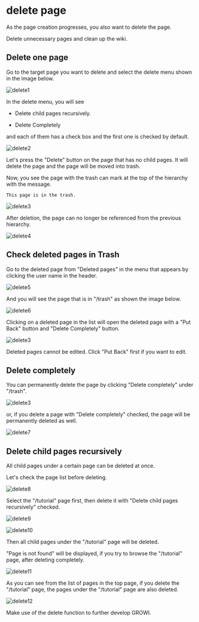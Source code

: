 # delete page

As the page creation progresses, you also want to delete the page.

Delete unnecessary pages and clean up the wiki.

## Delete one page

Go to the target page you want to delete
and select the delete menu shown in the image below.

![delete1](./images/delete1.png)

In the delete menu, you will see

- Delete child pages recursively.

- Delete Completely

and each of them has a check box and the first one is checked by default.

![delete2](./images/delete2.png)

Let's press the "Delete" button on the page that has no child pages.
It will delete the page and the page will be moved into trash.

Now,
you see the page with the trash can mark at the top of the hierarchy with the message.

`This page is in the trash.`

![delete3](./images/delete3.png)

After deletion, the page can no longer be referenced from the previous hierarchy.

![delete4](./images/delete4.png)

## Check deleted pages in Trash

Go to the deleted page from
"Deleted pages" in the menu that appears by clicking the user name in the header.

![delete5](./images/delete5.png)

And you will see the page that is in "/trash" as shown the image below.

![delete6](./images/delete6.png)

Clicking on a deleted page in the list will open the deleted page
with a "Put Back" button and "Delete Completely" button.

![delete3](./images/delete3.png)

Deleted pages cannot be edited.
Click "Put Back" first if you want to edit.

## Delete completely

You can permanently delete the page by clicking "Delete completely" under "/trash".

![delete3](./images/delete3.png)

or, if you delete a page with "Delete completely" checked,
the page will be permanently deleted as well.

![delete7](./images/delete7.png)

## Delete child pages recursively

All child pages under a certain page can be deleted at once.

Let's check the page list before deleting.

![delete8](./images/delete8.png)

Select the "/tutorial" page first,
then delete it with "Delete child pages recursively" checked.

![delete9](./images/delete9.png)

![delete10](./images/delete10.png)

Then all child pages under the "/tutorial" page will be deleted.

"Page is not found" will be displayed, if you try to browse the "/tutorial" page,
after deleting completely.

![delete11](./images/delete11.png)

As you can see from the list of pages in the top page,
if you delete the "/tutorial" page, the pages under the "/tutorial" page are also deleted.

![delete12](./images/delete12.png)

Make use of the delete function to further develop GROWI.
